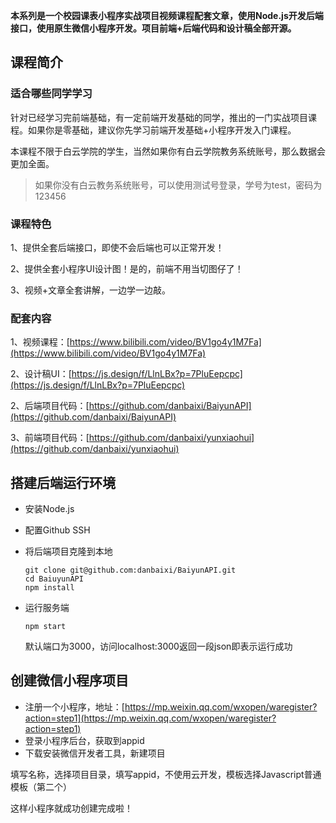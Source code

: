 **本系列是一个校园课表小程序实战项目视频课程配套文章，使用Node.js开发后端接口，使用原生微信小程序开发。项目前端+后端代码和设计稿全部开源。**

## 课程简介

### 适合哪些同学学习

针对已经学习完前端基础，有一定前端开发基础的同学，推出的一门实战项目课程。如果你是零基础，建议你先学习前端开发基础+小程序开发入门课程。

本课程不限于白云学院的学生，当然如果你有白云学院教务系统账号，那么数据会更加全面。

> 如果你没有白云教务系统账号，可以使用测试号登录，学号为test，密码为123456

### 课程特色

1、提供全套后端接口，即使不会后端也可以正常开发！

2、提供全套小程序UI设计图！是的，前端不用当切图仔了！

3、视频+文章全套讲解，一边学一边敲。

### 配套内容

1、视频课程：[https://www.bilibili.com/video/BV1go4y1M7Fa](https://www.bilibili.com/video/BV1go4y1M7Fa)

2、设计稿UI：[https://js.design/f/LlnLBx?p=7PluEepcpc](https://js.design/f/LlnLBx?p=7PluEepcpc)

2、后端项目代码：[https://github.com/danbaixi/BaiyunAPI](https://github.com/danbaixi/BaiyunAPI)

3、前端项目代码：[https://github.com/danbaixi/yunxiaohui](https://github.com/danbaixi/yunxiaohui)

## 搭建后端运行环境

- 安装Node.js

- 配置Github SSH

- 将后端项目克隆到本地
  
  ```shell
  git clone git@github.com:danbaixi/BaiyunAPI.git
  cd BaiuyunAPI
  npm install
  ```

- 运行服务端
  
  ```shell
  npm start
  ```
  
  默认端口为3000，访问localhost:3000返回一段json即表示运行成功

## 创建微信小程序项目

- 注册一个小程序，地址：[https://mp.weixin.qq.com/wxopen/waregister?action=step1](https://mp.weixin.qq.com/wxopen/waregister?action=step1)
- 登录小程序后台，获取到appid
- 下载安装微信开发者工具，新建项目

填写名称，选择项目目录，填写appid，不使用云开发，模板选择Javascript普通模板（第二个）

这样小程序就成功创建完成啦！
